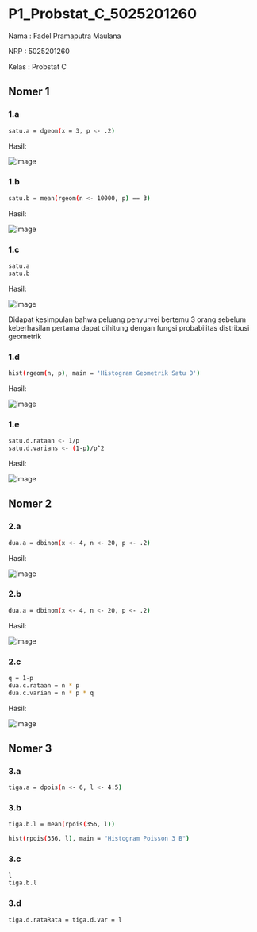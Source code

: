 # P1_Probstat_C_5025201260
Nama  : Fadel Pramaputra Maulana

NRP   : 5025201260

Kelas : Probstat C

## Nomer 1
### 1.a
```bash
satu.a = dgeom(x = 3, p <- .2)
```
Hasil:

![image](https://user-images.githubusercontent.com/72655591/162624789-43d17d71-f6ce-4a91-806c-da91d7d9d969.png)

### 1.b
```bash
satu.b = mean(rgeom(n <- 10000, p) == 3)
```
Hasil:

![image](https://user-images.githubusercontent.com/72655591/162624818-dbadf7e3-ebad-4240-830d-99dde9fa1b01.png)

### 1.c
```bash
satu.a
satu.b
```
Hasil:

![image](https://user-images.githubusercontent.com/72655591/162624849-a7593b38-a2ce-4505-844a-5fb2673e83d0.png)

Didapat kesimpulan bahwa peluang penyurvei bertemu 3 orang sebelum keberhasilan pertama dapat dihitung dengan 
fungsi probabilitas distribusi geometrik

### 1.d
```bash
hist(rgeom(n, p), main = 'Histogram Geometrik Satu D')
```
Hasil:

![image](https://user-images.githubusercontent.com/72655591/162625115-1eda4b46-4a1a-4031-b61b-95a8526325ed.png)

### 1.e
```bash
satu.d.rataan <- 1/p
satu.d.varians <- (1-p)/p^2
```
Hasil:

![image](https://user-images.githubusercontent.com/72655591/162625162-ade06519-80b5-431a-a32c-a5e0d4a32cdd.png)

## Nomer 2
### 2.a
```bash
dua.a = dbinom(x <- 4, n <- 20, p <- .2)
```
Hasil:

![image](https://user-images.githubusercontent.com/72655591/162625268-6a6a5267-3396-4945-8919-530a51765b2a.png)

### 2.b
```bash
dua.a = dbinom(x <- 4, n <- 20, p <- .2)
```
Hasil:

![image](https://user-images.githubusercontent.com/72655591/162625370-07be9d47-6f2b-4735-bb07-437e9e19fff0.png)

### 2.c
```bash
q = 1-p
dua.c.rataan = n * p
dua.c.varian = n * p * q
```
Hasil:

![image](https://user-images.githubusercontent.com/72655591/162625413-54eba913-f900-4907-9385-3310d3791bc4.png)

## Nomer 3
### 3.a
```bash
tiga.a = dpois(n <- 6, l <- 4.5)
```

### 3.b
```bash
tiga.b.l = mean(rpois(356, l))
```

```bash
hist(rpois(356, l), main = "Histogram Poisson 3 B")
```

### 3.c
```bash
l
tiga.b.l
```

### 3.d
```bash
tiga.d.rataRata = tiga.d.var = l
```

